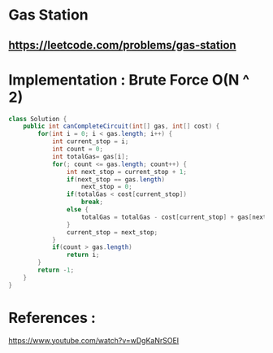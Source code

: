 # Gas Station
## https://leetcode.com/problems/gas-station


# Implementation : Brute Force O(N ^ 2)
```java
class Solution {
    public int canCompleteCircuit(int[] gas, int[] cost) {
        for(int i = 0; i < gas.length; i++) {
            int current_stop = i;
            int count = 0;
            int totalGas= gas[i];
            for(; count <= gas.length; count++) {
                int next_stop = current_stop + 1;
                if(next_stop == gas.length)
                    next_stop = 0;
                if(totalGas < cost[current_stop])
                    break;
                else {
                    totalGas = totalGas - cost[current_stop] + gas[next_stop];
                }
                current_stop = next_stop;
            }
            if(count > gas.length)
                return i;
        }
        return -1;
    }
}
```

# References :
https://www.youtube.com/watch?v=wDgKaNrSOEI
